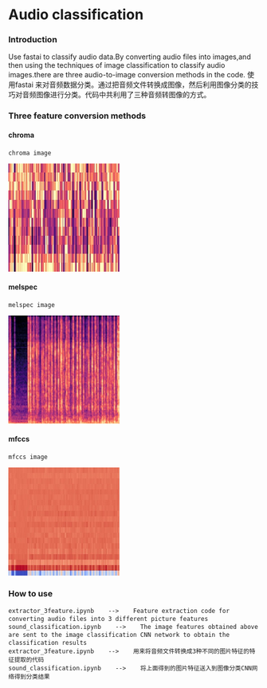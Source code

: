 # Audio classification 

### Introduction

Use fastai to classify audio data.By converting audio files into images,and then using the techniques of image classification to classify audio images.there are three audio-to-image conversion methods in the code.
使用fastai 来对音频数据分类。通过把音频文件转换成图像，然后利用图像分类的技巧对音频图像进行分类。代码中共利用了三种音频转图像的方式。

### Three feature conversion methods
#### chroma
    chroma image
![chroma](https://github.com/zjmlovlin/audio-classification/blob/master/show_img/1-137-A-32-chroma.jpg)
#### melspec
    melspec image
![melspec](https://github.com/zjmlovlin/audio-classification/blob/master/show_img/1-137-A-32-melspec.jpg)
#### mfccs
    mfccs image
![mfccs](https://github.com/zjmlovlin/audio-classification/blob/master/show_img/1-137-A-32-mfccs.jpg)

### How to use
    
    extractor_3feature.ipynb    -->    Feature extraction code for converting audio files into 3 different picture features
    sound_classification.ipynb    -->    The image features obtained above are sent to the image classification CNN network to obtain the classification results
    extractor_3feature.ipynb    -->    用来将音频文件转换成3种不同的图片特征的特征提取的代码
    sound_classification.ipynb    -->    将上面得到的图片特征送入到图像分类CNN网络得到分类结果
